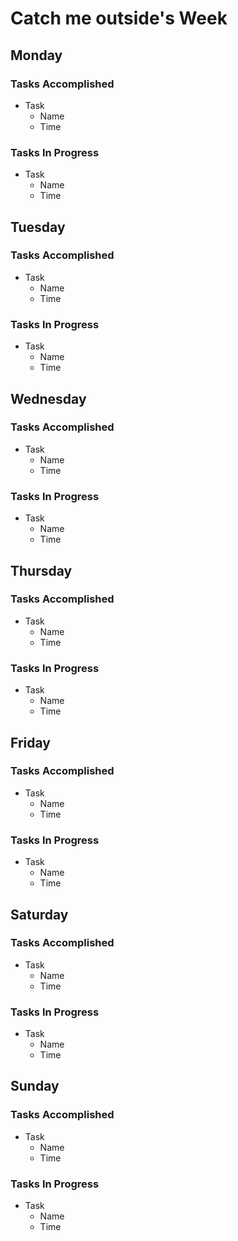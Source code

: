 # Catch me outside's Week

## Monday
### Tasks Accomplished
- Task
  - Name
  - Time

### Tasks In Progress
- Task
  - Name
  - Time

## Tuesday
### Tasks Accomplished
- Task
  - Name
  - Time


### Tasks In Progress
- Task
  - Name
  - Time

## Wednesday
### Tasks Accomplished
- Task
  - Name
  - Time

### Tasks In Progress
- Task
  - Name
  - Time

## Thursday
### Tasks Accomplished
- Task
  - Name
  - Time

### Tasks In Progress
- Task
  - Name
  - Time

## Friday
### Tasks Accomplished
- Task
  - Name
  - Time

### Tasks In Progress
- Task
  - Name
  - Time

## Saturday
### Tasks Accomplished
- Task
  - Name
  - Time

### Tasks In Progress
- Task
  - Name
  - Time

## Sunday
### Tasks Accomplished
- Task
  - Name
  - Time

### Tasks In Progress
- Task
  - Name
  - Time

